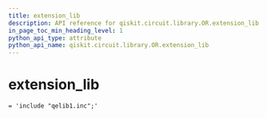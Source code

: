 ```yaml
---
title: extension_lib
description: API reference for qiskit.circuit.library.OR.extension_lib
in_page_toc_min_heading_level: 1
python_api_type: attribute
python_api_name: qiskit.circuit.library.OR.extension_lib
---
```


# extension\_lib

<span id="qiskit.circuit.library.OR.extension_lib" />

`= 'include "qelib1.inc";'`

